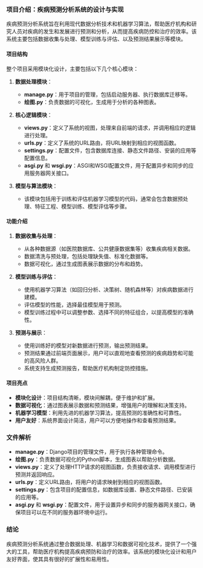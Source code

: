 ### 项目介绍：疾病预测分析系统的设计与实现

疾病预测分析系统旨在利用现代数据分析技术和机器学习算法，帮助医疗机构和研究人员对疾病的发生和发展进行预测和分析，从而提高疾病防控和治疗的效率。该系统主要包括数据收集与处理、模型训练与评估、以及预测结果展示等模块。

#### 项目结构

整个项目采用模块化设计，主要包括以下几个核心模块：

1. **数据处理模块**：
    - **manage.py**：用于项目的管理，包括启动服务器、执行数据库迁移等。
    - **绘图.py**：负责数据的可视化，生成用于分析的各种图表。

2. **核心逻辑模块**：
    - **views.py**：定义了系统的视图，处理来自前端的请求，并调用相应的逻辑进行处理。
    - **urls.py**：定义了系统的URL路由，将URL映射到相应的视图函数。
    - **settings.py**：配置文件，包含数据库连接、静态文件路径、安装的应用等配置信息。
    - **asgi.py** 和 **wsgi.py**：ASGI和WSGI配置文件，用于配置异步和同步的应用服务器网关接口。

3. **模型与算法模块**：
    - 该模块包括用于训练和评估机器学习模型的代码，通常会包含数据预处理、特征工程、模型训练、模型评估等步骤。

#### 功能介绍

1. **数据收集与处理**：
    - 从各种数据源（如医院数据库、公共健康数据集等）收集疾病相关数据。
    - 数据清洗与预处理，包括处理缺失值、标准化数据等。
    - 数据可视化，通过生成图表展示数据的分布和趋势。

2. **模型训练与评估**：
    - 使用机器学习算法（如回归分析、决策树、随机森林等）对疾病数据进行建模。
    - 评估模型的性能，选择最佳模型用于预测。
    - 模型训练过程中可以调整参数、选择不同的特征组合，以提高模型的准确性。

3. **预测与展示**：
    - 使用训练好的模型对新数据进行预测，输出预测结果。
    - 预测结果通过前端页面展示，用户可以直观地查看预测的疾病趋势和可能的高风险人群。
    - 系统支持生成预测报告，帮助医疗机构制定防控措施。

#### 项目亮点

- **模块化设计**：项目结构清晰，模块间解耦，便于维护和扩展。
- **数据可视化**：通过图表展示数据和预测结果，增强用户的理解和决策支持。
- **机器学习模型**：利用先进的机器学习算法，提高预测的准确性和可靠性。
- **用户友好**：系统界面设计简洁，用户可以方便地操作和查看预测结果。

### 文件解析

- **manage.py**：Django项目的管理文件，用于执行各种管理命令。
- **绘图.py**：负责数据可视化的Python脚本，生成图表以帮助分析数据。
- **views.py**：定义了处理HTTP请求的视图函数，负责接收请求、调用模型进行预测并返回响应。
- **urls.py**：定义URL路由，将用户的请求映射到相应的视图函数。
- **settings.py**：包含项目的配置信息，如数据库设置、静态文件路径、已安装的应用等。
- **asgi.py** 和 **wsgi.py**：配置文件，用于设置异步和同步的服务器网关接口，确保项目可以在不同的服务器环境中运行。

### 结论

疾病预测分析系统通过整合数据处理、机器学习和数据可视化技术，提供了一个强大的工具，帮助医疗机构提高疾病预防和治疗的效率。该系统的模块化设计和用户友好界面，使其具有很好的扩展性和易用性。